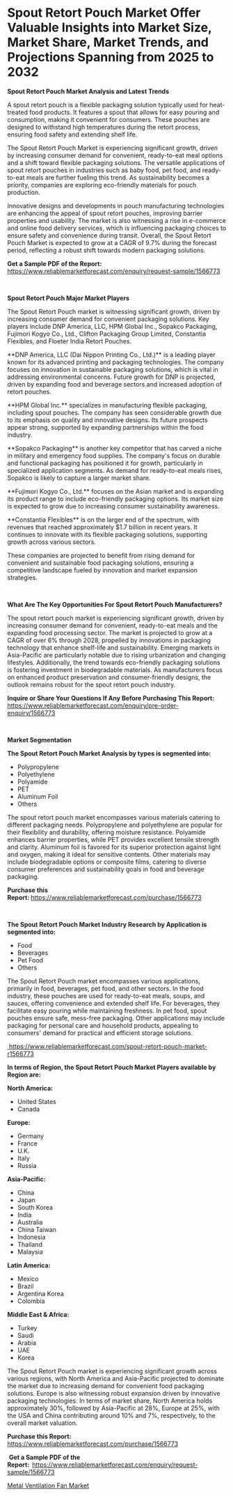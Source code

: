 <p><h1>Spout Retort Pouch Market Offer Valuable Insights into Market Size, Market Share, Market Trends, and Projections Spanning from 2025 to 2032</h1></p><p><strong>Spout Retort Pouch Market Analysis and Latest Trends</strong></p>
<p><p>A spout retort pouch is a flexible packaging solution typically used for heat-treated food products. It features a spout that allows for easy pouring and consumption, making it convenient for consumers. These pouches are designed to withstand high temperatures during the retort process, ensuring food safety and extending shelf life.</p><p>The Spout Retort Pouch Market is experiencing significant growth, driven by increasing consumer demand for convenient, ready-to-eat meal options and a shift toward flexible packaging solutions. The versatile applications of spout retort pouches in industries such as baby food, pet food, and ready-to-eat meals are further fueling this trend. As sustainability becomes a priority, companies are exploring eco-friendly materials for pouch production.</p><p>Innovative designs and developments in pouch manufacturing technologies are enhancing the appeal of spout retort pouches, improving barrier properties and usability. The market is also witnessing a rise in e-commerce and online food delivery services, which is influencing packaging choices to ensure safety and convenience during transit. Overall, the Spout Retort Pouch Market is expected to grow at a CAGR of 9.7% during the forecast period, reflecting a robust shift towards modern packaging solutions.</p></p>
<p><strong>Get a Sample PDF of the Report:&nbsp;</strong> <a href="https://www.reliablemarketforecast.com/enquiry/request-sample/1566773?utm_campaign=2736&utm_medium=2&utm_source=Github&utm_content=ia&utm_term=22032025&utm_id=spout-retort-pouch">https://www.reliablemarketforecast.com/enquiry/request-sample/1566773</a></p>
<p>&nbsp;</p>
<p><strong>Spout Retort Pouch Major Market Players</strong></p>
<p><p>The Spout Retort Pouch market is witnessing significant growth, driven by increasing consumer demand for convenient packaging solutions. Key players include DNP America, LLC, HPM Global Inc., Sopakco Packaging, Fujimori Kogyo Co., Ltd., Clifton Packaging Group Limited, Constantia Flexibles, and Floeter India Retort Pouches.</p><p>**DNP America, LLC (Dai Nippon Printing Co., Ltd.)** is a leading player known for its advanced printing and packaging technologies. The company focuses on innovation in sustainable packaging solutions, which is vital in addressing environmental concerns. Future growth for DNP is projected, driven by expanding food and beverage sectors and increased adoption of retort pouches.</p><p>**HPM Global Inc.** specializes in manufacturing flexible packaging, including spout pouches. The company has seen considerable growth due to its emphasis on quality and innovative designs. Its future prospects appear strong, supported by expanding partnerships within the food industry.</p><p>**Sopakco Packaging** is another key competitor that has carved a niche in military and emergency food supplies. The company's focus on durable and functional packaging has positioned it for growth, particularly in specialized application segments. As demand for ready-to-eat meals rises, Sopakco is likely to capture a larger market share.</p><p>**Fujimori Kogyo Co., Ltd.** focuses on the Asian market and is expanding its product range to include eco-friendly packaging options. Its market size is expected to grow due to increasing consumer sustainability awareness.</p><p>**Constantia Flexibles** is on the larger end of the spectrum, with revenues that reached approximately $1.7 billion in recent years. It continues to innovate with its flexible packaging solutions, supporting growth across various sectors.</p><p>These companies are projected to benefit from rising demand for convenient and sustainable food packaging solutions, ensuring a competitive landscape fueled by innovation and market expansion strategies.</p></p>
<p>&nbsp;</p>
<p><strong>What Are The Key Opportunities For Spout Retort Pouch Manufacturers?</strong></p>
<p><p>The spout retort pouch market is experiencing significant growth, driven by increasing consumer demand for convenient, ready-to-eat meals and the expanding food processing sector. The market is projected to grow at a CAGR of over 6% through 2028, propelled by innovations in packaging technology that enhance shelf-life and sustainability. Emerging markets in Asia-Pacific are particularly notable due to rising urbanization and changing lifestyles. Additionally, the trend towards eco-friendly packaging solutions is fostering investment in biodegradable materials. As manufacturers focus on enhanced product preservation and consumer-friendly designs, the outlook remains robust for the spout retort pouch industry.</p></p>
<p><strong>Inquire or Share Your Questions If Any Before Purchasing This Report:</strong> <a href="https://www.reliablemarketforecast.com/enquiry/pre-order-enquiry/1566773?utm_campaign=2736&utm_medium=2&utm_source=Github&utm_content=ia&utm_term=22032025&utm_id=spout-retort-pouch">https://www.reliablemarketforecast.com/enquiry/pre-order-enquiry/1566773</a></p>
<p>&nbsp;</p>
<p><strong>Market Segmentation</strong></p>
<p><strong>The Spout Retort Pouch Market Analysis by types is segmented into:</strong></p>
<p><ul><li>Polypropylene</li><li>Polyethylene</li><li>Polyamide</li><li>PET</li><li>Aluminum Foil</li><li>Others</li></ul></p>
<p><p>The spout retort pouch market encompasses various materials catering to different packaging needs. Polypropylene and polyethylene are popular for their flexibility and durability, offering moisture resistance. Polyamide enhances barrier properties, while PET provides excellent tensile strength and clarity. Aluminum foil is favored for its superior protection against light and oxygen, making it ideal for sensitive contents. Other materials may include biodegradable options or composite films, catering to diverse consumer preferences and sustainability goals in food and beverage packaging.</p></p>
<p><strong>Purchase this Report:&nbsp;</strong><a href="https://www.reliablemarketforecast.com/purchase/1566773?utm_campaign=2736&utm_medium=2&utm_source=Github&utm_content=ia&utm_term=22032025&utm_id=spout-retort-pouch">https://www.reliablemarketforecast.com/purchase/1566773</a></p>
<p>&nbsp;</p>
<p><strong>The Spout Retort Pouch Market Industry Research by Application is segmented into:</strong></p>
<p><ul><li>Food</li><li>Beverages</li><li>Pet Food</li><li>Others</li></ul></p>
<p><p>The Spout Retort Pouch market encompasses various applications, primarily in food, beverages, pet food, and other sectors. In the food industry, these pouches are used for ready-to-eat meals, soups, and sauces, offering convenience and extended shelf life. For beverages, they facilitate easy pouring while maintaining freshness. In pet food, spout pouches ensure safe, mess-free packaging. Other applications may include packaging for personal care and household products, appealing to consumers' demand for practical and efficient storage solutions.</p></p>
<p><a href="https://www.reliablemarketforecast.com/spout-retort-pouch-market-r1566773?utm_campaign=2736&utm_medium=2&utm_source=Github&utm_content=ia&utm_term=22032025&utm_id=spout-retort-pouch">&nbsp;https://www.reliablemarketforecast.com/spout-retort-pouch-market-r1566773</a></p>
<p><strong>In terms of Region, the Spout Retort Pouch Market Players available by Region are:</strong></p>
<p>
    <p> <strong> North America: </strong>
        <ul>
            <li>United States</li>
            <li>Canada</li>
        </ul>
        </p> 
    <p> <strong> Europe: </strong>
        <ul>
            <li>Germany</li>
            <li>France</li>
            <li>U.K.</li>
            <li>Italy</li>
            <li>Russia</li>
        </ul>
        </p> 
    <p> <strong> Asia-Pacific: </strong>
        <ul>
            <li>China</li>
            <li>Japan</li>
            <li>South Korea</li>
            <li>India</li>
            <li>Australia</li>
            <li>China Taiwan</li>
            <li>Indonesia</li>
            <li>Thailand</li>
            <li>Malaysia</li>
        </ul>
        </p> 
    <p> <strong> Latin America: </strong>
        <ul>
            <li>Mexico</li>
            <li>Brazil</li>
            <li>Argentina Korea</li>
            <li>Colombia</li>
        </ul>
        </p> 
    <p> <strong> Middle East & Africa: </strong>
        <ul>
            <li>Turkey</li>
            <li>Saudi</li>
            <li>Arabia</li>
            <li>UAE</li>
            <li>Korea</li>
        </ul>
    </p>
    </p>
<p><p>The Spout Retort Pouch market is experiencing significant growth across various regions, with North America and Asia-Pacific projected to dominate the market due to increasing demand for convenient food packaging solutions. Europe is also witnessing robust expansion driven by innovative packaging technologies. In terms of market share, North America holds approximately 30%, followed by Asia-Pacific at 28%, Europe at 25%, with the USA and China contributing around 10% and 7%, respectively, to the overall market valuation.</p></p>
<p><strong>Purchase this Report: </strong><a href="https://www.reliablemarketforecast.com/purchase/1566773?utm_campaign=2736&utm_medium=2&utm_source=Github&utm_content=ia&utm_term=22032025&utm_id=spout-retort-pouch">https://www.reliablemarketforecast.com/purchase/1566773</a></p>
<p>&nbsp;<strong>Get a Sample PDF of the Report:&nbsp;&nbsp;</strong><a href="https://www.reliablemarketforecast.com/enquiry/request-sample/1566773?utm_campaign=2736&utm_medium=2&utm_source=Github&utm_content=ia&utm_term=22032025&utm_id=spout-retort-pouch">https://www.reliablemarketforecast.com/enquiry/request-sample/1566773</a></p>
<p><strong></strong></p>
<p><p><a href="https://github.com/elitasvimal/Market-Research-Report-List-1/blob/main/metal-ventilation-fan-market.md?utm_campaign=2736&utm_medium=2&utm_source=Github&utm_content=ia&utm_term=22032025&utm_id=spout-retort-pouch">Metal Ventilation Fan Market</a></p></p>